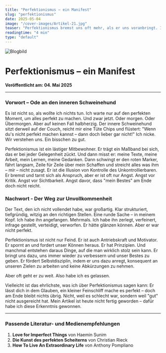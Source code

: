 ```yaml
---
title: "Perfektionismus – ein Manifest"
slug: "perfektionismus"
date: 2025-05-04
image: "/cover-images/Artikel-21.jpg"
teaser: "Perfektionismus bremst uns oft mehr, als er uns voranbringt. In diesemArtikel geht es um den inneren Kampf mit dem Drang nach Vollkommenheit und die befreiende Erkenntnis, dass Unvollkommenheit okay ist."
readingtime: "4 min"
type: "default"
---
```


![Blogbild](/cover-images/Artikel-21.jpg)

# Perfektionismus – ein Manifest

**Veröffentlicht am: 04. Mai 2025**

---

### Vorwort – Ode an den inneren Schweinehund

Es ist nicht so, als wollte ich nichts tun. Ich warte nur auf den perfekten Moment, um alles perfekt zu machen. Und zwar jetzt. Oder morgen. Oder Übermorgen. Aber auf keinen Fall halbherzig. Der innere Schweinehund sitzt derweil auf der Couch, reicht mir eine Tüte Chips und flüstert: "Wenn du's nicht perfekt machen kannst – dann doch lieber gar nicht!" Ich nicke. Wir verstehen uns. Ein bisschen zu gut.

Perfektionismus ist ein lästiger Mitbewohner. Er trägt ein Maßband bei sich, das er bei jeder Gelegenheit zückt. Und dann misst er: meine Texte, meine Arbeit, mein Lernen, meine Gedanken. Dann schwingt er den roten Marker, fährt langsam, Zeile für Zeile über mein Schaffen und streicht alles was ihm – mir – nicht zusagt. Er ist die Illusion von Kontrolle des Unkontrollierbaren. Er bremst und tarnt sich als Anspruch, aber er ist oft nur Angst. Angst vor Kritik. Angst vor Sichtbarkeit. Angst davor, dass "mein Bestes" am Ende doch nicht reicht.

### Nachwort - Der Weg zur Unvollkommenheit

Der Text, den ich nicht vollendet habe, war großartig. Klar strukturiert, tiefgründig, witzig an den richtigen Stellen. Eine runde Sache – in meinem Kopf. Ich habe ihn angefangen. Mehrmals. Ich habe ihn zerlegt, verfeinert, infrage gestellt, verteidigt, verworfen. Er hätte glänzen können. Aber er war nicht perfekt.

Perfektionismus ist nicht nur Feind. Er ist auch Antriebskraft und Motivator. Er spornt an und fordert unser Können heraus. Er hat Prinzipien. Und manchmal entstehen daraus Dinge, auf die man wirklich stolz sein kann. Er bringt uns dazu, uns immer wieder zu verbessern und unser Bestes zu geben. Er fördert Selbstdisziplin, indem er uns dazu anregt, konsequent an unseren Zielen zu arbeiten und keine Abkürzungen zu nehmen.

Aber oft geht er zu weit. Also habe ich es gelassen.

Vielleicht ist das ehrlichste, was ich über Perfektionismus sagen kann: Er lässt dich in dem Glauben, ein kleiner Feinschliff mache es perfekt – doch am Ende bleibt nichts übrig. Nicht, weil es schlecht war, sondern weil "gut" nicht ausgereicht hat. Mein Artikel ist heute nicht fertig geworden – dafür habe ich diese Erkenntnis gewonnen.

---

### Passende Literatur- und Medienempfehlungen

1. **Love for Imperfect Things** von Haemin Sunim
2. **Die Kunst des perfekten Scheiterns** von Christian Rieck
3. **How To Live An Extraordinary Life** von Anthony Pompliano